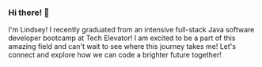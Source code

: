 ### Hi there! 👋

<!--
**lhaney0702/lhaney0702** is a ✨ _special_ ✨ repository because its `README.md` (this file) appears on your GitHub profile.

Here are some ideas to get you started:

- 🔭 I’m currently working on ...
- 🌱 I’m currently learning ...
- 👯 I’m looking to collaborate on ...
- 🤔 I’m looking for help with ...
- 💬 Ask me about ...
- 📫 How to reach me: ...
- 😄 Pronouns: ...
- ⚡ Fun fact: ...
-->
I'm Lindsey! I recently graduated from an intensive full-stack Java software developer bootcamp at Tech Elevator! I am excited to be a part of this amazing field and can't wait to see where this journey takes me! Let's connect and explore how we can code a brighter future together!
